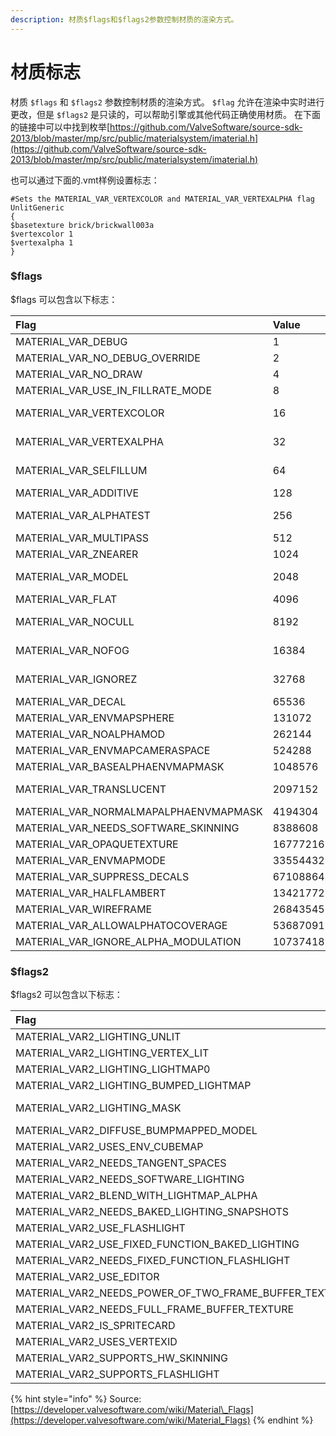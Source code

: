 ```yaml
---
description: 材质$flags和$flags2参数控制材质的渲染方式。
---
```


# 材质标志

材质 `$flags` 和 `$flags2` 参数控制材质的渲染方式。 `$flag` 允许在渲染中实时进行更改，但是 `$flags2` 是只读的，可以帮助引擎或其他代码正确使用材质。 在下面的链接中可以中找到枚举[https://github.com/ValveSoftware/source-sdk-2013/blob/master/mp/src/public/materialsystem/imaterial.h](https://github.com/ValveSoftware/source-sdk-2013/blob/master/mp/src/public/materialsystem/imaterial.h)

也可以通过下面的.vmt样例设置标志：

```text
#Sets the MATERIAL_VAR_VERTEXCOLOR and MATERIAL_VAR_VERTEXALPHA flag
UnlitGeneric
{
$basetexture brick/brickwall003a
$vertexcolor 1
$vertexalpha 1
}
```

### $flags

$flags 可以包含以下标志：

| **Flag** | **Value** | **Comment** |
| :--- | :--- | :--- |
| MATERIAL\_VAR\_DEBUG | 1 |  |
| MATERIAL\_VAR\_NO\_DEBUG\_OVERRIDE | 2 |  |
| MATERIAL\_VAR\_NO\_DRAW | 4 |  |
| MATERIAL\_VAR\_USE\_IN\_FILLRATE\_MODE | 8 |  |
| MATERIAL\_VAR\_VERTEXCOLOR | 16 | [$vertexalpha](https://developer.valvesoftware.com/wiki/$vertexalpha) |
| MATERIAL\_VAR\_VERTEXALPHA | 32 | [$vertexalpha](https://developer.valvesoftware.com/wiki/$vertexalpha) |
| MATERIAL\_VAR\_SELFILLUM | 64 | [$selfillum](https://developer.valvesoftware.com/wiki/$selfillum) |
| MATERIAL\_VAR\_ADDITIVE | 128 |  |
| MATERIAL\_VAR\_ALPHATEST | 256 | [$alphatest](https://developer.valvesoftware.com/wiki/$alphatest) |
| MATERIAL\_VAR\_MULTIPASS | 512 |  |
| MATERIAL\_VAR\_ZNEARER | 1024 |  |
| MATERIAL\_VAR\_MODEL | 2048 | [$model](https://developer.valvesoftware.com/wiki/$model) |
| MATERIAL\_VAR\_FLAT | 4096 |  |
| MATERIAL\_VAR\_NOCULL | 8192 | [$nocull](https://developer.valvesoftware.com/wiki/$nocull) |
| MATERIAL\_VAR\_NOFOG | 16384 | [$nofog](https://developer.valvesoftware.com/wiki/$nofog) |
| MATERIAL\_VAR\_IGNOREZ | 32768 | [$ignorez](https://developer.valvesoftware.com/wiki/$ignorez) |
| MATERIAL\_VAR\_DECAL | 65536 |  |
| MATERIAL\_VAR\_ENVMAPSPHERE | 131072 |  |
| MATERIAL\_VAR\_NOALPHAMOD | 262144 |  |
| MATERIAL\_VAR\_ENVMAPCAMERASPACE | 524288 |  |
| MATERIAL\_VAR\_BASEALPHAENVMAPMASK | 1048576 |  |
| MATERIAL\_VAR\_TRANSLUCENT | 2097152 | [$translucent](https://developer.valvesoftware.com/wiki/$translucent) |
| MATERIAL\_VAR\_NORMALMAPALPHAENVMAPMASK | 4194304 |  |
| MATERIAL\_VAR\_NEEDS\_SOFTWARE\_SKINNING | 8388608 |  |
| MATERIAL\_VAR\_OPAQUETEXTURE | 16777216 |  |
| MATERIAL\_VAR\_ENVMAPMODE | 33554432 |  |
| MATERIAL\_VAR\_SUPPRESS\_DECALS | 67108864 |  |
| MATERIAL\_VAR\_HALFLAMBERT | 134217728 | [Half Lambert](https://developer.valvesoftware.com/wiki/Half_Lambert) |
| MATERIAL\_VAR\_WIREFRAME | 268435456 |  |
| MATERIAL\_VAR\_ALLOWALPHATOCOVERAGE | 536870912 |  |
| MATERIAL\_VAR\_IGNORE\_ALPHA\_MODULATION | 1073741824 |  |

### $flags2

$flags2 可以包含以下标志：

| **Flag** | **Value** | **Comment** |
| :--- | :--- | :--- |
| MATERIAL\_VAR2\_LIGHTING\_UNLIT | 0 |  |
| MATERIAL\_VAR2\_LIGHTING\_VERTEX\_LIT | 1 |  |
| MATERIAL\_VAR2\_LIGHTING\_LIGHTMAP0 | 2 |  |
| MATERIAL\_VAR2\_LIGHTING\_BUMPED\_LIGHTMAP | 4 |  |
| MATERIAL\_VAR2\_LIGHTING\_MASK | 7 | Sum of 3 above |
| MATERIAL\_VAR2\_DIFFUSE\_BUMPMAPPED\_MODEL | 8 |  |
| MATERIAL\_VAR2\_USES\_ENV\_CUBEMAP | 16 |  |
| MATERIAL\_VAR2\_NEEDS\_TANGENT\_SPACES | 32 |  |
| MATERIAL\_VAR2\_NEEDS\_SOFTWARE\_LIGHTING | 64 |  |
| MATERIAL\_VAR2\_BLEND\_WITH\_LIGHTMAP\_ALPHA | 128 |  |
| MATERIAL\_VAR2\_NEEDS\_BAKED\_LIGHTING\_SNAPSHOTS | 256 |  |
| MATERIAL\_VAR2\_USE\_FLASHLIGHT | 512 |  |
| MATERIAL\_VAR2\_USE\_FIXED\_FUNCTION\_BAKED\_LIGHTING | 1024 |  |
| MATERIAL\_VAR2\_NEEDS\_FIXED\_FUNCTION\_FLASHLIGHT | 2048 |  |
| MATERIAL\_VAR2\_USE\_EDITOR | 4096 |  |
| MATERIAL\_VAR2\_NEEDS\_POWER\_OF\_TWO\_FRAME\_BUFFER\_TEXTURE | 8192 |  |
| MATERIAL\_VAR2\_NEEDS\_FULL\_FRAME\_BUFFER\_TEXTURE | 16384 |  |
| MATERIAL\_VAR2\_IS\_SPRITECARD | 32768 |  |
| MATERIAL\_VAR2\_USES\_VERTEXID | 65536 |  |
| MATERIAL\_VAR2\_SUPPORTS\_HW\_SKINNING | 131072 |  |
| MATERIAL\_VAR2\_SUPPORTS\_FLASHLIGHT | 262144 |  |

{% hint style="info" %}
Source: [https://developer.valvesoftware.com/wiki/Material\_Flags](https://developer.valvesoftware.com/wiki/Material_Flags)
{% endhint %}

